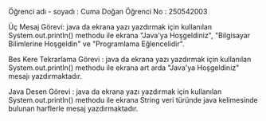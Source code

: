 Öğrenci adı - soyadı : Cuma Doğan
Öğrenci No : 250542003

Üç Mesaj Görevi:
java da ekrana yazı yazdırmak için kullanılan System.out.println() methodu ile ekrana "Java'ya Hoşgeldiniz", "Bilgisayar Bilimlerine Hoşgeldin" ve "Programlama Eğlencelidir".

Bes Kere Tekrarlama Görevi : 
java da ekrana yazı yazdırmak için kullanılan System.out.println() methodu ile ekrana art arda "Java'ya Hoşgeldiniz" mesajı yazdırmaktadır.

Java Desen Görevi : 
java da ekrana yazı yazdırmak için kullanılan System.out.println() methodu ile ekrana String veri türünde java kelimesinde bulunan harflerle mesaj yazdırmaktadır.

